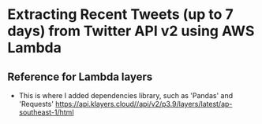 # Extracting Recent Tweets (up to 7 days) from Twitter API v2 using AWS Lambda

## Reference for Lambda layers

- This is where I added dependencies library, such as 'Pandas' and 'Requests'
https://api.klayers.cloud//api/v2/p3.9/layers/latest/ap-southeast-1/html
